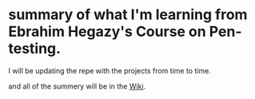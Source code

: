 # summary of what I'm learning from Ebrahim Hegazy's Course on Pen-testing.

I will be updating the repe with the projects from time to time.

and all of the summery will be in the [Wiki](https://github.com/Ahmed-Ayman/pen-testing-by-Ebrahim/wiki).
